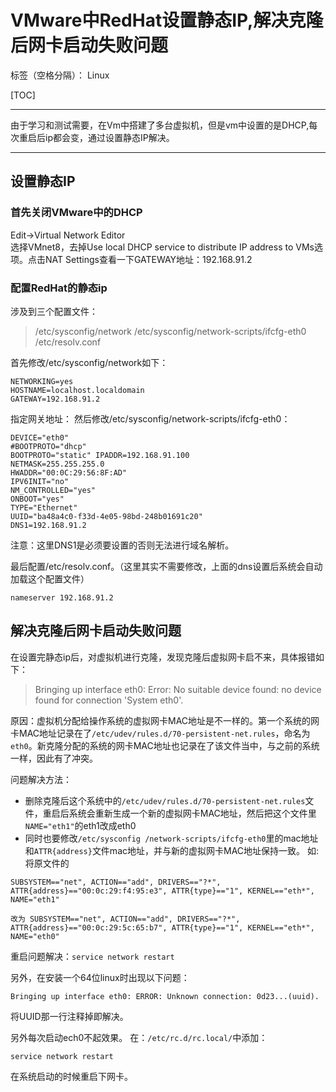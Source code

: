 ﻿# VMware中RedHat设置静态IP,解决克隆后网卡启动失败问题

标签（空格分隔）： Linux

[TOC]

---

由于学习和测试需要，在Vm中搭建了多台虚拟机，但是vm中设置的是DHCP,每次重启后ip都会变，通过设置静态IP解决。

---

## 设置静态IP

### 首先关闭VMware中的DHCP
Edit->Virtual Network Editor  
选择VMnet8，去掉Use local DHCP service to distribute IP address to VMs选项。点击NAT Settings查看一下GATEWAY地址：192.168.91.2

### 配置RedHat的静态ip
涉及到三个配置文件：
> /etc/sysconfig/network 
> /etc/sysconfig/network-scripts/ifcfg-eth0 
> /etc/resolv.conf

首先修改/etc/sysconfig/network如下：
```
NETWORKING=yes 
HOSTNAME=localhost.localdomain 
GATEWAY=192.168.91.2
```
指定网关地址：
然后修改/etc/sysconfig/network-scripts/ifcfg-eth0：
```
DEVICE="eth0"
#BOOTPROTO="dhcp"
BOOTPROTO="static" IPADDR=192.168.91.100
NETMASK=255.255.255.0
HWADDR="00:0C:29:56:8F:AD"
IPV6INIT="no"
NM_CONTROLLED="yes"
ONBOOT="yes"
TYPE="Ethernet"
UUID="ba48a4c0-f33d-4e05-98bd-248b01691c20"
DNS1=192.168.91.2
```
注意：这里DNS1是必须要设置的否则无法进行域名解析。

最后配置/etc/resolv.conf。（这里其实不需要修改，上面的dns设置后系统会自动加载这个配置文件）
```
nameserver 192.168.91.2
```

## 解决克隆后网卡启动失败问题
在设置完静态ip后，对虚拟机进行克隆，发现克隆后虚拟网卡启不来，具体报错如下：
> Bringing up interface eth0:  Error: No suitable device found: no device found for connection 'System eth0'.  

原因：虚拟机分配给操作系统的虚拟网卡MAC地址是不一样的。第一个系统的网卡MAC地址记录在了`/etc/udev/rules.d/70-persistent-net.rules`，命名为`eth0`。新克隆分配的系统的网卡MAC地址也记录在了该文件当中，与之前的系统一样，因此有了冲突。

问题解决方法：

* 删除克隆后这个系统中的`/etc/udev/rules.d/70-persistent-net.rules`文件，重启后系统会重新生成一个新的虚拟网卡MAC地址，然后把这个文件里`NAME="eth1"`的eth1改成eth0
* 同时也要修改`/etc/sysconfig /network-scripts/ifcfg-eth0`里的mac地址和`ATTR{address}`文件mac地址，并与新的虚拟网卡MAC地址保持一致。
如:将原文件的
```
SUBSYSTEM=="net", ACTION=="add", DRIVERS=="?*", ATTR{address}=="00:0c:29:f4:95:e3", ATTR{type}=="1", KERNEL=="eth*", NAME="eth1"

改为 SUBSYSTEM=="net", ACTION=="add", DRIVERS=="?*", ATTR{address}=="00:0c:29:5c:65:b7", ATTR{type}=="1", KERNEL=="eth*", NAME="eth0"
```
重启问题解决：`service network restart`

另外，在安装一个64位linux时出现以下问题：
```
Bringing up interface eth0: ERROR: Unknown connection: 0d23...(uuid).
```
将UUID那一行注释掉即解决。

另外每次启动ech0不起效果。
在：`/etc/rc.d/rc.local/`中添加：
```
service network restart
```
在系统启动的时候重启下网卡。




